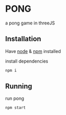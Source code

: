 # PONG
a pong game in threeJS

## Installation

Have [node](https://nodejs.org/) & [npm](https://www.npmjs.com) installed

install dependencies
```sh
npm i
```

## Running
run pong
```sh
npm start
```

